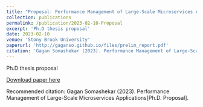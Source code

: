 ```yaml
---
title: "Proposal: Performance Management of Large-Scale Microservices Applications  "
collection: publications
permalink: /publication/2023-02-10-Proposal
excerpt: 'Ph.D thesis proposal'
date: 2023-02-10
venue: 'Stony Brook University'
paperurl: 'http://gaganso.github.io/files/prelim_report.pdf'
citation: 'Gagan Somashekar (2023). Performance Management of Large-Scale Microservices Applications[Ph.D. Proposal].'
---
```

Ph.D thesis proposal

[Download paper here](http://gaganso.github.io/files/prelim_report.pdf)

Recommended citation: Gagan Somashekar (2023). Performance Management of Large-Scale Microservices Applications[Ph.D. Proposal].
